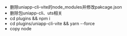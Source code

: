 * 删除uniapp-cli-vite的node_modules并修改pakcage.json
* 删除包uniapp-cli、uts相关
* cd plugins && npm i
* cd plugins/uniapp-cli-vite && yarn --force
* copy node